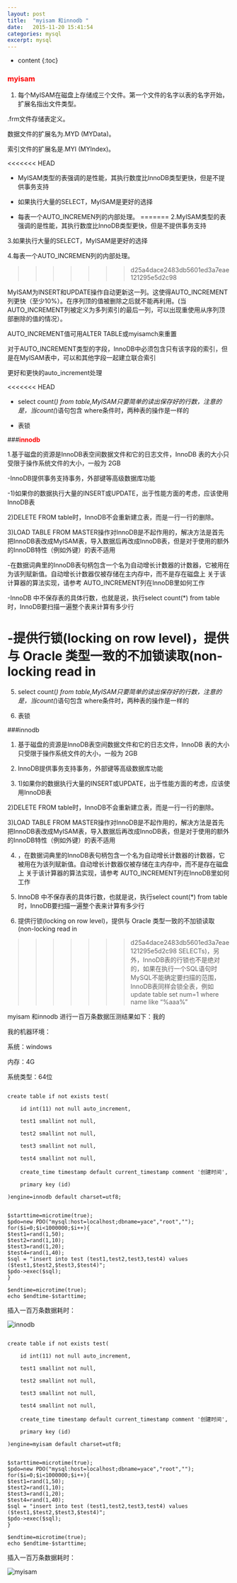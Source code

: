 ```yaml
---
layout: post
title:  "myisam 和innodb "
date:   2015-11-20 15:41:54
categories: mysql
excerpt: mysql
---
```


* content
{:toc}

### <strong style="color:red">myisam</strong>

1. 每个MyISAM在磁盘上存储成三个文件。第一个文件的名字以表的名字开始，扩展名指出文件类型。

  .frm文件存储表定义。

  数据文件的扩展名为.MYD (MYData)。

  索引文件的扩展名是.MYI (MYIndex)。

<<<<<<< HEAD
- MyISAM类型的表强调的是性能，其执行数度比InnoDB类型更快，但是不提供事务支持

- 如果执行大量的SELECT，MyISAM是更好的选择

- 每表一个AUTO_INCREMEN列的内部处理。
=======
2.MyISAM类型的表强调的是性能，其执行数度比InnoDB类型更快，但是不提供事务支持

3.如果执行大量的SELECT，MyISAM是更好的选择

4.每表一个AUTO_INCREMEN列的内部处理。
>>>>>>> d25a4dace2483db5601ed3a7eae121295e5d2c98

  MyISAM为INSERT和UPDATE操作自动更新这一列。这使得AUTO_INCREMENT列更快（至少10%）。在序列顶的值被删除之后就不能再利用。(当AUTO_INCREMENT列被定义为多列索引的最后一列，可以出现重使用从序列顶部删除的值的情况）。

  AUTO_INCREMENT值可用ALTER TABLE或myisamch来重置

  对于AUTO_INCREMENT类型的字段，InnoDB中必须包含只有该字段的索引，但是在MyISAM表中，可以和其他字段一起建立联合索引

  更好和更快的auto_increment处理

<<<<<<< HEAD
- select count(*) from table,MyISAM只要简单的读出保存好的行数，注意的是，当count(*)语句包含   where条件时，两种表的操作是一样的

- 表锁

###<strong style="color:red">innodb</strong>


1.基于磁盘的资源是InnoDB表空间数据文件和它的日志文件，InnoDB 表的大小只受限于操作系统文件的大小，一般为 2GB

-InnoDB提供事务支持事务，外部键等高级数据库功能

-1)如果你的数据执行大量的INSERT或UPDATE，出于性能方面的考虑，应该使用InnoDB表

  2)DELETE   FROM table时，InnoDB不会重新建立表，而是一行一行的删除。

  3)LOAD   TABLE FROM MASTER操作对InnoDB是不起作用的，解决方法是首先把InnoDB表改成MyISAM表，导入数据后再改成InnoDB表，但是对于使用的额外的InnoDB特性（例如外键）的表不适用

-在数据词典里的InnoDB表句柄包含一个名为自动增长计数器的计数器，它被用在为该列赋新值。自动增长计数器仅被存储在主内存中，而不是存在磁盘上
关于该计算器的算法实现，请参考 AUTO_INCREMENT列在InnoDB里如何工作

-InnoDB 中不保存表的具体行数，也就是说，执行select count(*) from table时，InnoDB要扫描一遍整个表来计算有多少行

-提供行锁(locking on row level)，提供与 Oracle 类型一致的不加锁读取(non-locking read in
=======
5. select count(*) from table,MyISAM只要简单的读出保存好的行数，注意的是，当count(*)语句包含   where条件时，两种表的操作是一样的

6. 表锁

###innodb


1. 基于磁盘的资源是InnoDB表空间数据文件和它的日志文件，InnoDB 表的大小只受限于操作系统文件的大小，一般为 2GB

2. InnoDB提供事务支持事务，外部键等高级数据库功能

3. 1)如果你的数据执行大量的INSERT或UPDATE，出于性能方面的考虑，应该使用InnoDB表

2)DELETE   FROM table时，InnoDB不会重新建立表，而是一行一行的删除。

3)LOAD   TABLE FROM MASTER操作对InnoDB是不起作用的，解决方法是首先把InnoDB表改成MyISAM表，导入数据后再改成InnoDB表，但是对于使用的额外的InnoDB特性（例如外键）的表不适用

4. ，在数据词典里的InnoDB表句柄包含一个名为自动增长计数器的计数器，它被用在为该列赋新值。自动增长计数器仅被存储在主内存中，而不是存在磁盘上
关于该计算器的算法实现，请参考 AUTO_INCREMENT列在InnoDB里如何工作

5. InnoDB 中不保存表的具体行数，也就是说，执行select count(*) from table时，InnoDB要扫描一遍整个表来计算有多少行

6. 提供行锁(locking on row level)，提供与 Oracle 类型一致的不加锁读取(non-locking read in
>>>>>>> d25a4dace2483db5601ed3a7eae121295e5d2c98
   SELECTs)，另外，InnoDB表的行锁也不是绝对的，如果在执行一个SQL语句时MySQL不能确定要扫描的范围，InnoDB表同样会锁全表，例如update table set num=1 where name like “%aaa%”


myisam 和innodb 进行一百万条数据压测结果如下：我的

我的机器环境：

系统：windows

内存：4G

系统类型：64位

<pre><code>
create table if not exists test(

	id int(11) not null auto_increment,

	test1 smallint not null,

	test2 smallint not null,

	test3 smallint not null,

	test4 smallint not null,

	create_time timestamp default current_timestamp comment '创建时间',

	primary key (id)

)engine=innodb default charset=utf8;


$starttime=microtime(true);
$pdo=new PDO("mysql:host=localhost;dbname=yace","root","");
for($i=0;$i<1000000;$i++){
$test1=rand(1,50);
$test2=rand(1,10);
$test3=rand(1,20);
$test4=rand(1,40);
$sql = "insert into test (test1,test2,test3,test4) values ($test1,$test2,$test3,$test4)";
$pdo->exec($sql);	
}

$endtime=microtime(true);
echo $endtime-$starttime;
</code></pre>

插入一百万条数据耗时：

![innodb](http://hexing-w.github.io/css/pics/innodb.png) 


<pre><code>
create table if not exists test(

	id int(11) not null auto_increment,

	test1 smallint not null,

	test2 smallint not null,

	test3 smallint not null,

	test4 smallint not null,

	create_time timestamp default current_timestamp comment '创建时间',

	primary key (id)

)engine=myisam default charset=utf8;


$starttime=microtime(true);
$pdo=new PDO("mysql:host=localhost;dbname=yace","root","");
for($i=0;$i<1000000;$i++){
$test1=rand(1,50);
$test2=rand(1,10);
$test3=rand(1,20);
$test4=rand(1,40);
$sql = "insert into test (test1,test2,test3,test4) values ($test1,$test2,$test3,$test4)";
$pdo->exec($sql);	
}

$endtime=microtime(true);
echo $endtime-$starttime;
</code></pre>

插入一百万条数据耗时：

![myisam](http://hexing-w.github.io/css/pics/myisam.png) 


